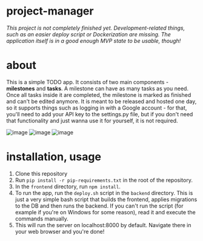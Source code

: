 # project-manager
*This project is not completely finished yet. Development-related things, such as an easier deploy script or Dockerization are missing. The application itself is in a good enough MVP state to be usable, though!*

# about
This is a simple TODO app. It consists of two main components - **milestones** and **tasks**. A milestone can have as many tasks as you need. Once all tasks inside it are completed, the milestone is marked as finished and can't be edited anymore.
It is meant to be released and hosted one day, so it supports things such as logging in with a Google account - for that, you'll need to add your API key to the settings.py file, but if you don't need that functionality and just wanna use it for yourself, it is not required.

![image](https://github.com/user-attachments/assets/4ba3cc07-d4d2-4244-9067-9b2929618423)
![image](https://github.com/user-attachments/assets/e01cd13c-e30b-4ba1-8aec-35761a80f27c)
![image](https://github.com/user-attachments/assets/ce36b5e8-30ba-46dd-827d-92173f3b7d08)


# installation, usage
1. Clone this repository
2. Run `pip install -r pip-requirements.txt` in the root of the repository.
3. In the `frontend` directory, run `npm install`.
4. To run the app, run the `deploy.sh` script in the `backend` directory. This is just a very simple bash script that builds the frontend, applies migrations to the DB and then runs the backend. If you can't run the script (for example if you're on Windows for some reason), read it and execute the commands manually.
5. This will run the server on localhost:8000 by default. Navigate there in your web browser and you're done!
